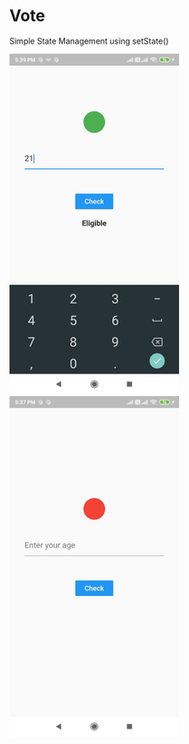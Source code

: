 # Vote 

Simple State Management using setState()


<p float="left">
  <img src="/1.jpg" width="300" />
  &nbsp
  &nbsp
  &nbsp
  <img src="/2.jpg" width="300" /> 
</p>
